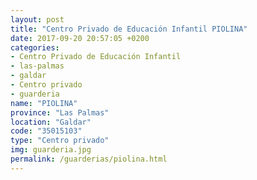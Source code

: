 ```yaml
---
layout: post
title: "Centro Privado de Educación Infantil PIOLINA"
date: 2017-09-20 20:57:05 +0200
categories:
- Centro Privado de Educación Infantil
- las-palmas
- galdar
- Centro privado
- guarderia
name: "PIOLINA"
province: "Las Palmas"
location: "Galdar"
code: "35015103"
type: "Centro privado"
img: guarderia.jpg
permalink: /guarderias/piolina.html
---
```

